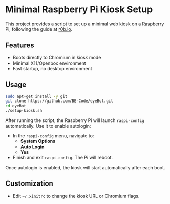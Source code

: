 # Minimal Raspberry Pi Kiosk Setup

This project provides a script to set up a minimal web kiosk on a Raspberry Pi, following the guide at [r0b.io](https://blog.r0b.io/post/minimal-rpi-kiosk/).

## Features
- Boots directly to Chromium in kiosk mode
- Minimal X11/Openbox environment
- Fast startup, no desktop environment

## Usage
```sh
sudo apt-get install -y git
git clone https://github.com/BE-Code/eyeBot.git
cd eyeBot
./setup-kiosk.sh
```
After running the script, the Raspberry Pi will launch `raspi-config` automatically. Use it to enable autologin:

- In the `raspi-config` menu, navigate to:
  - **System Options**
  - **Auto Login**
  - **Yes**
- Finish and exit `raspi-config`. The Pi will reboot.

Once autologin is enabled, the kiosk will start automatically after each boot.

## Customization
- Edit `~/.xinitrc` to change the kiosk URL or Chromium flags.
